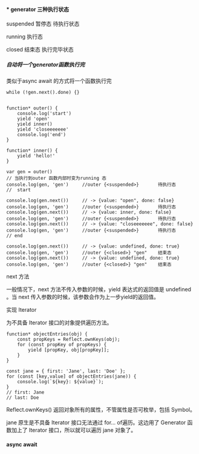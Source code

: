 ####  * generator  三种执行状态
suspended   暂停态      待执行状态

running     执行态

closed      结束态       执行完毕状态

##### 自动将一个generator函数执行完
类似于async await 的方式将一个函数执行完

```
while (!gen.next().done) {}
        
```

```
function* outer() {
    console.log('start')
    yield 'open'
    yield inner()
    yield 'closeeeeeee'
    console.log('end')
}

function* inner() {
    yield 'hello!'
}

var gen = outer()
// 当执行到outer 函数内部时变为running 态
console.log(gen, 'gen')     //outer {<suspended>}       待执行态
//  start

console.log(gen.next())     // -> {value: "open", done: false}
console.log(gen, 'gen')     //outer {<suspended>}       待执行态
console.log(gen.next())     // -> {value: inner, done: false}
console.log(gen, 'gen')     //outer {<suspended>}       待执行态
console.log(gen.next())     // -> {value: "closeeeeeee", done: false}
console.log(gen, 'gen')     //outer {<suspended>}       待执行态
// end

console.log(gen.next())     // -> {value: undefined, done: true}
console.log(gen, 'gen')     //outer {<closed>} "gen"    结束态
console.log(gen.next())     // -> {value: undefined, done: true}
console.log(gen, 'gen')     //outer {<closed>} "gen"    结束态

```

next 方法

一般情况下，next 方法不传入参数的时候，yield 表达式的返回值是 undefined 。当 next 传入参数的时候，该参数会作为上一步yield的返回值。


实现 Iterator

为不具备 Iterator 接口的对象提供遍历方法。

```
function* objectEntries(obj) {
    const propKeys = Reflect.ownKeys(obj);
    for (const propKey of propKeys) {
        yield [propKey, obj[propKey]];
    }
}
 
const jane = { first: 'Jane', last: 'Doe' };
for (const [key,value] of objectEntries(jane)) {
    console.log(`${key}: ${value}`);
}
// first: Jane
// last: Doe

```

Reflect.ownKeys() 返回对象所有的属性，不管属性是否可枚举，包括 Symbol。

jane 原生是不具备 Iterator 接口无法通过 for... of遍历。这边用了 Generator 函数加上了 Iterator 接口，所以就可以遍历 jane 对象了。



#### async await
```
